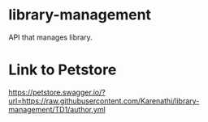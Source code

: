 # library-management
API that manages library.

# Link to Petstore 
https://petstore.swagger.io/?url=https://raw.githubusercontent.com/Karenathi/library-management/TD1/author.yml
